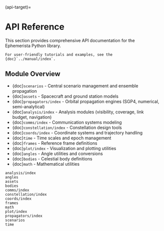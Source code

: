 (api-target)=
# API Reference

This section provides comprehensive API documentation for the Ephemerista Python library.

```{seealso}
For user-friendly tutorials and examples, see the {doc}`../manual/index`.
```

## Module Overview

- {doc}`scenarios` - Central scenario management and ensemble propagation
- {doc}`assets` - Spacecraft and ground station models
- {doc}`propagators/index` - Orbital propagation engines (SGP4, numerical, semi-analytical)
- {doc}`analysis/index` - Analysis modules (visibility, coverage, link budget, navigation)
- {doc}`comms/index` - Communication systems modeling
- {doc}`constellation/index` - Constellation design tools
- {doc}`coords/index` - Coordinate systems and trajectory handling
- {doc}`time` - Time scales and epoch management
- {doc}`frames` - Reference frame definitions
- {doc}`plot/index` - Visualization and plotting utilities
- {doc}`angles` - Angle utilities and conversions
- {doc}`bodies` - Celestial body definitions
- {doc}`math` - Mathematical utilities

```{toctree}
analysis/index
angles
assets
bodies
comms/index
constellation/index
coords/index
frames
math
plot/index
propagators/index
scenarios
time
```
